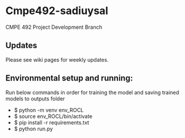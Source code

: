 # Cmpe492-sadiuysal
CMPE 492 Project Development Branch

## Updates
Please see wiki pages for weekly updates.

## Environmental setup and running:
Run below commands in order for training the model and saving trained models to outputs folder

* $ python -m venv env_ROCL
* $ source env_ROCL/bin/activate
* $ pip install -r requirements.txt
* $ python run.py
